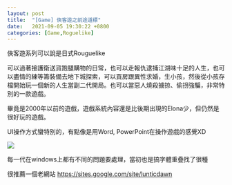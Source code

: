 ```yaml
---
layout: post
title:  "[Game] 俠客遊之前途道標"
date:   2021-09-05 19:30:22 +0800
categories: [Game,Roguelike]
---
```


俠客遊系列可以說是日式Rouguelike

可以過著接護衛送貨跑腿購物的日常，也可以走報仇逮捕江湖味十足的人生，也可以盡情的練等籌裝備去地下城探索，可以買房跟異性求婚，生小孩，然後從小孩存檔開始玩一個新的人生當副二代開局。也可以當惡人燒殺擄掠、偷拐強騙，非常特別的一款遊戲。

畢竟是2000年以前的遊戲，遊戲系統內容還是比後期出現的Elona少，但仍然是很好玩的遊戲。

UI操作方式蠻特別的，有點像是用Word, PowerPoint在操作遊戲的感覺XD

![](/Images/Game/Artdink/俠客遊之前途道標.PNG)

每一代在windows上都有不同的問題要處理，當初也是搞字體重疊找了很種

很推薦一個老網站 https://sites.google.com/site/lunticdawn
